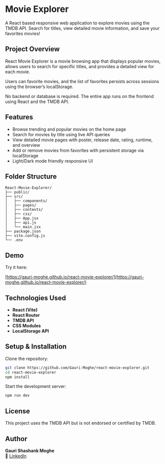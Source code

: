 # Movie Explorer 

A React based responsive web application to explore movies using the TMDB API. Search for titles, view detailed movie information, and save your favorites movies!

## Project Overview

React Movie Explorer is a movie browsing app that displays popular movies, allows users to search for specific titles, and provides a detailed view for each movie.

Users can favorite movies, and the list of favorites persists across sessions using the browser’s localStorage.

No backend or database is required. The entire app runs on the frontend using React and the TMDB API.

## Features

* Browse trending and popular movies on the home page
* Search for movies by title using live API queries
* View detailed movie pages with poster, release date, rating, runtime, and overview
* Add or remove movies from favorites with persistent storage via localStorage
* Light/Dark mode friendly responsive UI

## Folder Structure
```
React-Movie-Explorer/
├── public/                
├── src/                   
│   ├── components/        
│   ├── pages/             
│   ├── contexts/          
│   ├── css/               
│   ├── App.jsx            
│   ├── api.js             
│   └── main.jsx          
├── package.json
├── vite.config.js
└── .env                  
```

## Demo

Try it here:

[https://gauri-moghe.github.io/react-movie-explorer/](https://gauri-moghe.github.io/react-movie-explorer/)


## Technologies Used

- **React (Vite)**
- **React Router**
- **TMDB API**
- **CSS Modules**
- **LocalStorage API**

## Setup & Installation

Clone the repository:
```bash
git clone https://github.com/Gauri-Moghe/react-movie-explorer.git
cd react-movie-explorer
npm install
```

Start the development server:
```bash
npm run dev
```

## License

This project uses the TMDB API but is not endorsed or certified by TMDB.

## Author

**Gauri Shashank Moghe**  
🔗 [LinkedIn](https://www.linkedin.com/in/gauri-moghe) 

